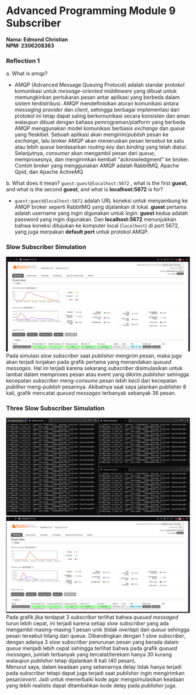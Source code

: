 # Advanced Programming Module 9 Subscriber
**Nama: Edmond Christian**<br>
**NPM: 2306208363**

### Reflection 1
a. What is amqp?
- AMQP (Advanced Message Queuing Protocol) adalah standar protokol komunikasi untuk *message-oriented middleware* yang dibuat untuk memungkinkan pertukaran pesan antar aplikasi yang berbeda dalam sistem terdistribusi. AMQP mendefinisikan aturan komunikasi antara *messaging provider* dan *client*, sehingga berbagai implementasi dari protokol ini tetap dapat saling berkomunikasi secara konsisten dan aman walaupun dibuat dengan bahasa pemrograman/platform yang berbeda. AMQP menggunakan model komunikasi berbasis *exchange* dan *queue* yang fleskibel. Sebuah aplikasi akan mengirim/*publish* pesan ke *exchange*, lalu broker AMQP akan meneruskan pesan tersebut ke satu atau lebih *queue* berdasarkan *routing key* dan *binding* yang telah diatur. Selanjutnya, *consumer* akan mengambil pesan dari *queue*, memprosesnya, dan mengirimkan kembali "acknowledgment" ke broker. Contoh broker yang menggunakan AMQP adalah RabbitMQ, Apache Qpid, dan Apache ActiveMQ

b. What does it mean? `guest:guest@localhost:5672` , what is the first **guest**, and what is the second **guest**, and what is **localhost:5672** is for?
- `guest:guest@localhost:5672` adalah URL koneksi untuk menyambung ke AMQP broker seperti RabbitMQ yang dijalankan di lokal. **guest** pertama adalah username yang ingin digunakan untuk *login*. **guest** kedua adalah password yang ingin digunakan. Dan **localhost:5672** menunjukkan bahwa koneksi ditujukan ke komputer local (`localhost`) di port 5672, yang juga merpakan **default port** untuk protokol AMQP.

### Slow Subscriber Simulation
![Slow Subscriber Graph](SlowSubscriber.png)
Pada simulasi *slow subscriber* saat *publisher* mengirim pesan, maka juga akan terjadi lonjakan pada grafik pertama yang menandakan *queued messages*. Hal ini terjadi karena sekarang *subscriber* disimulasikan untuk lambat dalam memproses pesan atau event yang dikirim *publisher* sehingga  kecepatan *subscriber* meng-*consume* pesan lebih kecil dari kecepatan *publiher* meng-*publish* pesannya. Akibatnya saat saya jalankan publisher 8 kali, grafik mencatat *queued messages* terbanyak sebanyak 36 pesan.

### Three Slow Subscriber Simulation
![3 Subscribers Console](ThreeSubsConsole.png)
![3 Subscribers Graph](ThreeSubsGraph.png)
Pada grafik jika terdapat 3 *subscriber* terlihat bahwa *queued messaged* turun lebih cepat, ini terjadi karena setiap *slow subscriber* yang ada mengambil masing-masing 1 pesan unik (tidak *overlap*) dari *queue* sehingga pesan tersebut hilang dari queue. Dibandingkan dengan 1 *slow subscriber*, dengan adanya 3 *slow subscriber* penurunan pesan yang berada dalam *queue* menjadi lebih cepat sehingga terlihat bahwa pada grafik *queued messages*, jumlah terbanyak yang tercatat/terekam hanya 30 kurang walaupun *publisher* tetap dijalankan 8 kali (40 pesan).<br>
Menurut saya, dalam keadaan yang sebenarnya delay tidak hanya terjadi pada *subscriber* tetapi dapat juga terjadi saat *publisher* ingin mengirimkan pesan/*event*. Jadi untuk memerbaiki kode agar mengsimulasikan keadaan yang lebih realistis dapat ditambahkan kode delay pada *publisher* juga.
